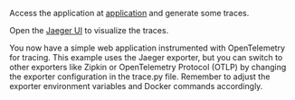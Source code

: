 Access the application at [application]({{TRAFFIC_HOST1_5000}}) and generate some traces.

Open the [Jaeger UI]({{TRAFFIC_HOST1_16686}}) to visualize the traces.

You now have a simple web application instrumented with OpenTelemetry for tracing. This example uses the Jaeger exporter, but you can switch to other exporters like Zipkin or OpenTelemetry Protocol (OTLP) by changing the exporter configuration in the trace.py file. Remember to adjust the exporter environment variables and Docker commands accordingly.

